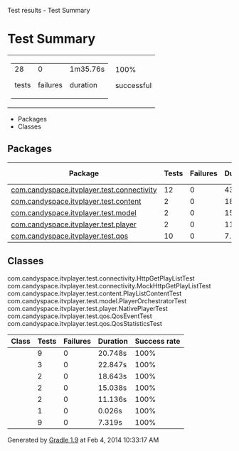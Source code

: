 Test results - Test Summary

# Test Summary #

<table> 
 <tbody>
  <tr> 
   <td> 
    <div> 
     <table> 
      <tbody>
       <tr> 
        <td> 
         <div> 
          <div>
           28
          </div> 
          <p>tests</p> 
         </div> </td> 
        <td> 
         <div> 
          <div>
           0
          </div> 
          <p>failures</p> 
         </div> </td> 
        <td> 
         <div> 
          <div>
           1m35.76s
          </div> 
          <p>duration</p> 
         </div> </td> 
       </tr> 
      </tbody>
     </table> 
    </div> </td> 
   <td> 
    <div> 
     <div>
      100%
     </div> 
     <p>successful</p> 
    </div> </td> 
  </tr> 
 </tbody>
</table>

 *  Packages
 *  Classes

## Packages ##

<table> 
 <thead> 
  <tr> 
   <th>Package</th> 
   <th>Tests</th> 
   <th>Failures</th> 
   <th>Duration</th> 
   <th>Success rate</th> 
  </tr> 
 </thead> 
 <tbody> 
  <tr> 
   <td> <a href="reports/com.candyspace.itvplayer.test.connectivity.md">com.candyspace.itvplayer.test.connectivity</a> </td> 
   <td>12</td> 
   <td>0</td> 
   <td>43.595s</td> 
   <td>100%</td> 
  </tr> 
  <tr> 
   <td> <a href="reports/com.candyspace.itvplayer.test.content.md">com.candyspace.itvplayer.test.content</a> </td> 
   <td>2</td> 
   <td>0</td> 
   <td>18.643s</td> 
   <td>100%</td> 
  </tr> 
  <tr> 
   <td> <a href="reports/com.candyspace.itvplayer.test.model.md">com.candyspace.itvplayer.test.model</a> </td> 
   <td>2</td> 
   <td>0</td> 
   <td>15.038s</td> 
   <td>100%</td> 
  </tr> 
  <tr> 
   <td> <a href="reports/com.candyspace.itvplayer.test.player.md">com.candyspace.itvplayer.test.player</a> </td> 
   <td>2</td> 
   <td>0</td> 
   <td>11.136s</td> 
   <td>100%</td> 
  </tr> 
  <tr> 
   <td> <a href="reports/com.candyspace.itvplayer.test.qos.md">com.candyspace.itvplayer.test.qos</a> </td> 
   <td>10</td> 
   <td>0</td> 
   <td>7.345s</td> 
   <td>100%</td> 
  </tr> 
 </tbody> 
</table>

## Classes ##

com.candyspace.itvplayer.test.connectivity.HttpGetPlayListTest
com.candyspace.itvplayer.test.connectivity.MockHttpGetPlayListTest
com.candyspace.itvplayer.test.content.PlayListContentTest
com.candyspace.itvplayer.test.model.PlayerOrchestratorTest
com.candyspace.itvplayer.test.player.NativePlayerTest
com.candyspace.itvplayer.test.qos.QosEventTest
com.candyspace.itvplayer.test.qos.QosStatisticsTest

<table> 
 <thead> 
  <tr> 
   <th>Class</th> 
   <th>Tests</th> 
   <th>Failures</th> 
   <th>Duration</th> 
   <th>Success rate</th> 
  </tr> 
 </thead> 
 <tbody> 
  <tr> 
   <td></td>  
   <td>9</td> 
   <td>0</td> 
   <td>20.748s</td> 
   <td>100%</td> 
  </tr> 
  <tr> 
   <td></td>  
   <td>3</td> 
   <td>0</td> 
   <td>22.847s</td> 
   <td>100%</td> 
  </tr> 
  <tr> 
   <td></td>  
   <td>2</td> 
   <td>0</td> 
   <td>18.643s</td> 
   <td>100%</td> 
  </tr> 
  <tr> 
   <td></td>  
   <td>2</td> 
   <td>0</td> 
   <td>15.038s</td> 
   <td>100%</td> 
  </tr> 
  <tr> 
   <td></td>  
   <td>2</td> 
   <td>0</td> 
   <td>11.136s</td> 
   <td>100%</td> 
  </tr> 
  <tr> 
   <td></td>  
   <td>1</td> 
   <td>0</td> 
   <td>0.026s</td> 
   <td>100%</td> 
  </tr> 
  <tr> 
   <td></td>  
   <td>9</td> 
   <td>0</td> 
   <td>7.319s</td> 
   <td>100%</td> 
  </tr> 
 </tbody> 
</table>

Generated by [Gradle 1.9][] at Feb 4, 2014 10:33:17 AM


[Gradle 1.9]: http://www.gradle.org